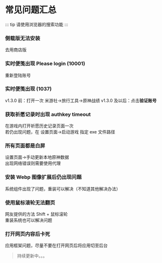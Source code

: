 # 常见问题汇总

::: tip
请使用浏览器的搜索功能
:::

### 侧载版无法安装

去用商店版

### 实时便笺出现 Please login (10001)

重新登陆账号

### 实时便笺出现 (1037)

v1.3.0 前：打开一次 米游社->旅行工具->原神战绩
v1.3.0 及以后：点击**验证账号**

### 获取祈愿记录时出现 authkey timeout

在游戏内打开祈愿历史记录页面一次    
若仍出现问题，在 设置页面->启动游戏 指定 exe 文件路径

### 所有页面都是白屏

设置页面->手动更新本地原神数据    
出现网络错误则需要使用代理

### 安装 Webp 图像扩展后仍出现问题

系统组件出现了问题，重装可以解决（不知道其他解决办法）

### 使用鼠标滚轮无法翻页

网友提供的方法 Shift + 鼠标滚轮    
重装系统也可以解决问题

### 打开网页内容后卡死

应用框架问题，尽量不要在打开网页后将应用切至后台


> 持续更新中。。。
